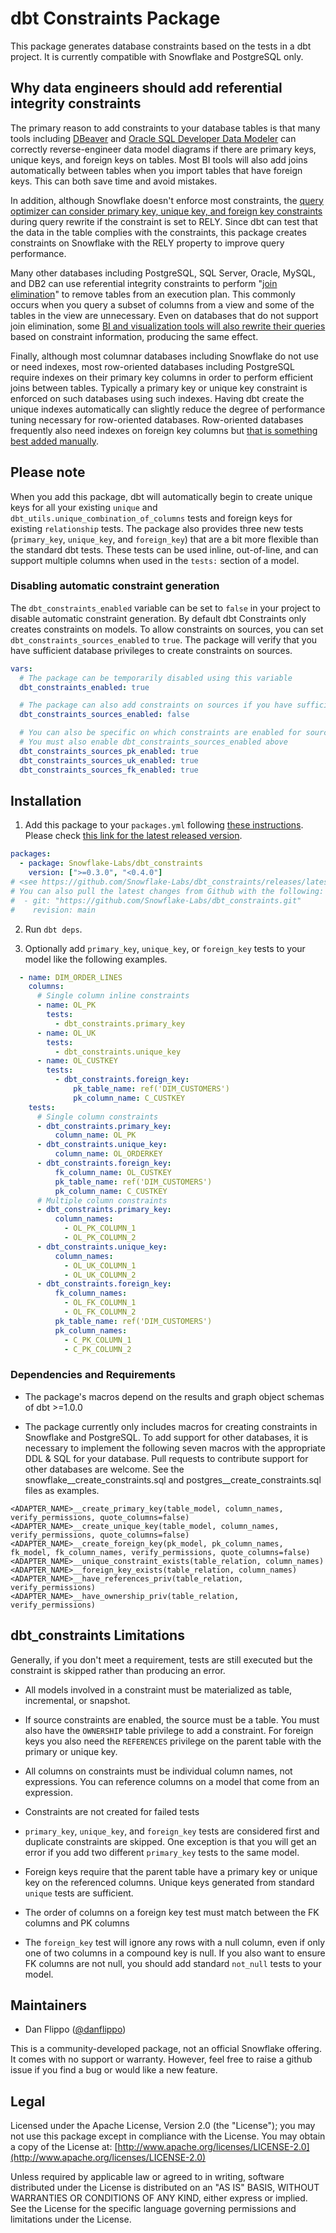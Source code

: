 # dbt Constraints Package

This package generates database constraints based on the tests in a dbt project. It is currently compatible with Snowflake and PostgreSQL only.

## Why data engineers should add referential integrity constraints

The primary reason to add constraints to your database tables is that many tools including [DBeaver](https://dbeaver.io) and [Oracle SQL Developer Data Modeler](https://community.snowflake.com/s/article/How-To-Customizing-Oracle-SQL-Developer-Data-Modeler-SDDM-to-Support-Snowflake-Variant) can correctly reverse-engineer data model diagrams if there are primary keys, unique keys, and foreign keys on tables. Most BI tools will also add joins automatically between tables when you import tables that have foreign keys. This can both save time and avoid mistakes.

In addition, although Snowflake doesn't enforce most constraints, the [query optimizer can consider primary key, unique key, and foreign key constraints](https://docs.snowflake.com/en/sql-reference/constraints-properties.html?#extended-constraint-properties) during query rewrite if the constraint is set to RELY. Since dbt can test that the data in the table complies with the constraints, this package creates constraints on Snowflake with the RELY property to improve query performance.

Many other databases including PostgreSQL, SQL Server, Oracle, MySQL, and DB2 can use referential integrity constraints to perform "[join elimination](https://blog.jooq.org/join-elimination-an-essential-optimiser-feature-for-advanced-sql-usage/)" to remove tables from an execution plan. This commonly occurs when you query a subset of columns from a view and some of the tables in the view are unnecessary. Even on databases that do not support join elimination, some [BI and visualization tools will also rewrite their queries](https://docs.snowflake.com/en/user-guide/table-considerations.html#referential-integrity-constraints) based on constraint information, producing the same effect.

Finally, although most columnar databases including Snowflake do not use or need indexes, most row-oriented databases including PostgreSQL require indexes on their primary key columns in order to perform efficient joins between tables. Typically a primary key or unique key constraint is enforced on such databases using such indexes. Having dbt create the unique indexes automatically can slightly reduce the degree of performance tuning necessary for row-oriented databases. Row-oriented databases frequently also need indexes on foreign key columns but [that is something best added manually](https://docs.getdbt.com/reference/resource-configs/postgres-configs#indexes).

## Please note

When you add this package, dbt will automatically begin to create unique keys for all your existing `unique` and `dbt_utils.unique_combination_of_columns` tests and foreign keys for existing `relationship` tests. The package also provides three new tests (`primary_key`, `unique_key`, and `foreign_key`) that are a bit more flexible than the standard dbt tests. These tests can be used inline, out-of-line, and can support multiple columns when used in the `tests:` section of a model.

### Disabling automatic constraint generation

The `dbt_constraints_enabled` variable can be set to `false` in your project to disable automatic constraint generation. By default dbt Constraints only creates constraints on models. To allow constraints on sources, you can set `dbt_constraints_sources_enabled` to `true`. The package will verify that you have sufficient database privileges to create constraints on sources.

```yml
vars:
  # The package can be temporarily disabled using this variable
  dbt_constraints_enabled: true

  # The package can also add constraints on sources if you have sufficient privileges
  dbt_constraints_sources_enabled: false

  # You can also be specific on which constraints are enabled for sources
  # You must also enable dbt_constraints_sources_enabled above
  dbt_constraints_sources_pk_enabled: true
  dbt_constraints_sources_uk_enabled: true
  dbt_constraints_sources_fk_enabled: true
```

## Installation

1. Add this package to your `packages.yml` following [these instructions](https://docs.getdbt.com/docs/building-a-dbt-project/package-management/). Please check [this link for the latest released version](https://github.com/Snowflake-Labs/dbt_constraints/releases/latest).
```yml
packages:
  - package: Snowflake-Labs/dbt_constraints
    version: [">=0.3.0", "<0.4.0"]
# <see https://github.com/Snowflake-Labs/dbt_constraints/releases/latest> for the latest version tag. 
# You can also pull the latest changes from Github with the following:
#  - git: "https://github.com/Snowflake-Labs/dbt_constraints.git"
#    revision: main
```

2. Run `dbt deps`.

3. Optionally add `primary_key`, `unique_key`, or `foreign_key` tests to your model like the following examples.
```yml
  - name: DIM_ORDER_LINES
    columns:
      # Single column inline constraints
      - name: OL_PK
        tests:
          - dbt_constraints.primary_key
      - name: OL_UK
        tests:
          - dbt_constraints.unique_key
      - name: OL_CUSTKEY
        tests:
          - dbt_constraints.foreign_key:
              pk_table_name: ref('DIM_CUSTOMERS')
              pk_column_name: C_CUSTKEY
    tests:
      # Single column constraints
      - dbt_constraints.primary_key:
          column_name: OL_PK
      - dbt_constraints.unique_key:
          column_name: OL_ORDERKEY
      - dbt_constraints.foreign_key:
          fk_column_name: OL_CUSTKEY
          pk_table_name: ref('DIM_CUSTOMERS')
          pk_column_name: C_CUSTKEY
      # Multiple column constraints
      - dbt_constraints.primary_key:
          column_names:
            - OL_PK_COLUMN_1
            - OL_PK_COLUMN_2
      - dbt_constraints.unique_key:
          column_names:
            - OL_UK_COLUMN_1
            - OL_UK_COLUMN_2
      - dbt_constraints.foreign_key:
          fk_column_names:
            - OL_FK_COLUMN_1
            - OL_FK_COLUMN_2
          pk_table_name: ref('DIM_CUSTOMERS')
          pk_column_names:
            - C_PK_COLUMN_1
            - C_PK_COLUMN_2
```

### Dependencies and Requirements

* The package's macros depend on the results and graph object schemas of dbt >=1.0.0

* The package currently only includes macros for creating constraints in Snowflake and PostgreSQL. To add support for other databases, it is necessary to implement the following seven macros with the appropriate DDL & SQL for your database. Pull requests to contribute support for other databases are welcome. See the snowflake__create_constraints.sql and postgres__create_constraints.sql files as examples.

```
<ADAPTER_NAME>__create_primary_key(table_model, column_names, verify_permissions, quote_columns=false)
<ADAPTER_NAME>__create_unique_key(table_model, column_names, verify_permissions, quote_columns=false)
<ADAPTER_NAME>__create_foreign_key(pk_model, pk_column_names, fk_model, fk_column_names, verify_permissions, quote_columns=false)
<ADAPTER_NAME>__unique_constraint_exists(table_relation, column_names)
<ADAPTER_NAME>__foreign_key_exists(table_relation, column_names)
<ADAPTER_NAME>__have_references_priv(table_relation, verify_permissions)
<ADAPTER_NAME>__have_ownership_priv(table_relation, verify_permissions)
```

## dbt_constraints Limitations

Generally, if you don't meet a requirement, tests are still executed but the constraint is skipped rather than producing an error.

- All models involved in a constraint must be materialized as table, incremental, or snapshot.

-  If source constraints are enabled, the source must be a table. You must also have the `OWNERSHIP` table privilege to add a constraint. For foreign keys you also need the `REFERENCES` privilege on the parent table with the primary or unique key.

- All columns on constraints must be individual column names, not expressions. You can reference columns on a model that come from an expression.

- Constraints are not created for failed tests

- `primary_key`, `unique_key`, and `foreign_key` tests are considered first and duplicate constraints are skipped. One exception is that you will get an error if you add two different `primary_key` tests to the same model.

- Foreign keys require that the parent table have a primary key or unique key on the referenced columns. Unique keys generated from standard `unique` tests are sufficient.

- The order of columns on a foreign key test must match between the FK columns and PK columns

- The `foreign_key` test will ignore any rows with a null column, even if only one of two columns in a compound key is null. If you also want to ensure FK columns are not null, you should add standard `not_null` tests to your model.

## Maintainers

- Dan Flippo ([@danflippo](https://github.com/danflippo))

This is a community-developed package, not an official Snowflake offering. It comes with no support or warranty. However, feel free to raise a github issue if you find a bug or would like a new feature.

## Legal

Licensed under the Apache License, Version 2.0 (the "License"); you may not use this package except in compliance with the License. You may obtain a copy of the License at: [http://www.apache.org/licenses/LICENSE-2.0](http://www.apache.org/licenses/LICENSE-2.0)

Unless required by applicable law or agreed to in writing, software distributed under the License is distributed on an "AS IS" BASIS, WITHOUT WARRANTIES OR CONDITIONS OF ANY KIND, either express or implied. See the License for the specific language governing permissions and limitations under the License.
